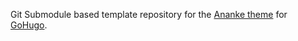 Git Submodule based template repository for the [Ananke theme](https://github.com/theNewDynamic/gohugo-theme-ananke) for [GoHugo](https://gohugo.io/).
